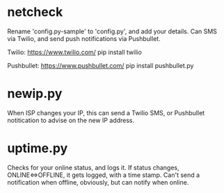 # netcheck
Rename 'config.py-sample' to 'config.py', and add your details.
Can SMS via Twilio, and send push notifications via Pushbullet.

Twilio: https://www.twilio.com/
pip install twilio

Pushbullet: https://www.pushbullet.com/
pip install pushbullet.py

# newip.py
When ISP changes your IP, this can send a Twilio SMS, or Pushbullet notitication
to advise on the new IP address.

# uptime.py
Checks for your online status, and logs it.
If status changes, ONLINE<=>OFFLINE, it gets logged, with a time stamp.
Can't send a notification when offline, obviously, but can notify when online.
